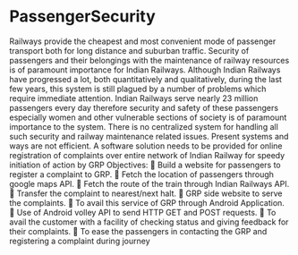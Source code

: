 # PassengerSecurity

Railways provide the cheapest and most convenient mode of passenger transport both for
long distance and suburban traffic. Security of passengers and their belongings with the
maintenance of railway resources is of paramount importance for Indian Railways.
Although Indian Railways have progressed a lot, both quantitatively and qualitatively,
during the last few years, this system is still plagued by a number of problems which
require immediate attention. Indian Railways serve nearly 23 million passengers every
day therefore security and safety of these passengers especially women and other
vulnerable sections of society is of paramount importance to the system. There is no
centralized system for handling all such security and railway maintenance related issues.
Present systems and ways are not efficient.
A software solution needs to be provided for online registration of complaints over entire
network of Indian Railway for speedy initiation of action by GRP
Objectives:
 Build a website for passengers to register a complaint to GRP.
 Fetch the location of passengers through google maps API.
 Fetch the route of the train through Indian Railways API.
 Transfer the complaint to nearest/next halt.
 GRP side website to serve the complaints.
 To avail this service of GRP through Android Application.
 Use of Android volley API to send HTTP GET and POST requests.
 To avail the customer with a facility of checking status and giving feedback for
their complaints.
 To ease the passengers in contacting the GRP and registering a complaint during
journey
